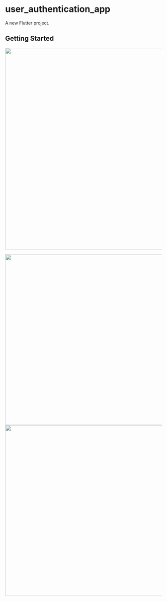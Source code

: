 # user_authentication_app

A new Flutter project.

## Getting Started

<img src="https://user-images.githubusercontent.com/111557931/201467497-1c6b2373-4227-4594-9583-e439dda8c29c.mp4" style=" height:650px; " data-target="animated-image.originalImage">

<img src="https://user-images.githubusercontent.com/111557931/201467465-0ee31fa8-6edf-4eff-a64a-f9425b99b387.jpg" style=" height:550px; " data-target="animated-image.originalImage">  <img src="https://user-images.githubusercontent.com/111557931/201467468-5f959a88-0605-4fcd-b062-ce38ceb16331.jpg" style=" height:550px; " data-target="animated-image.originalImage">


